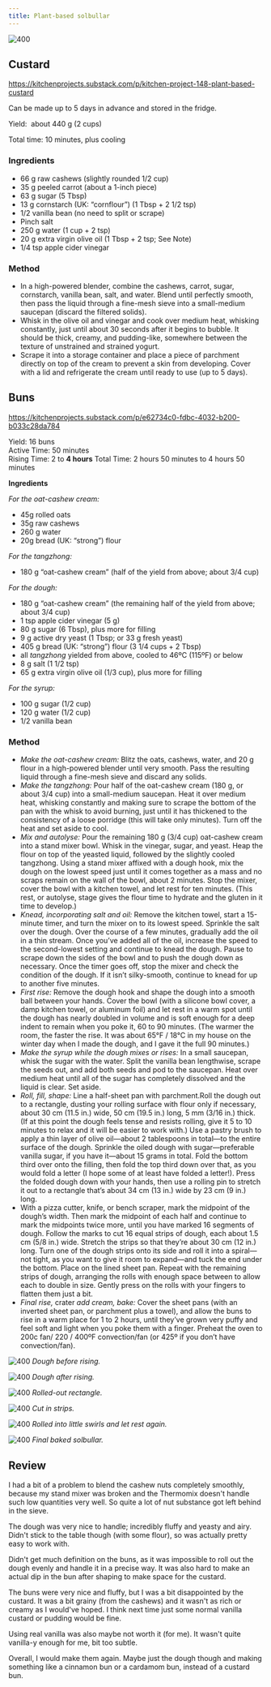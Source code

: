 ```yaml
---
title: Plant-based solbullar
---
```


![400](projects/attachments/Pasted%20image%2020241222150157.png)
## Custard
https://kitchenprojects.substack.com/p/kitchen-project-148-plant-based-custard

Can be made up to 5 days in advance and stored in the fridge.

Yield:  about 440 g (2 cups)

Total time: 10 minutes, plus cooling

### Ingredients

- 66 g raw cashews (slightly rounded 1/2 cup)
- 35 g peeled carrot (about a 1-inch piece)
- 63 g sugar (5 Tbsp)
- 13 g cornstarch (UK: “cornflour”) (1 Tbsp + 2 1/2 tsp)
- 1/2 vanilla bean (no need to split or scrape)
- Pinch salt
- 250 g water (1 cup + 2 tsp)
- 20 g extra virgin olive oil (1 Tbsp + 2 tsp; See Note)
- 1/4 tsp apple cider vinegar

### Method

- In a high-powered blender, combine the cashews, carrot, sugar, cornstarch, vanilla bean, salt, and water. Blend until perfectly smooth, then pass the liquid through a fine-mesh sieve into a small-medium saucepan (discard the filtered solids).
- Whisk in the olive oil and vinegar and cook over medium heat, whisking constantly, just until about 30 seconds after it begins to bubble. It should be thick, creamy, and pudding-like, somewhere between the texture of unstrained and strained yogurt.
- Scrape it into a storage container and place a piece of parchment directly on top of the cream to prevent a skin from developing. Cover with a lid and refrigerate the cream until ready to use (up to 5 days).

## Buns 
https://kitchenprojects.substack.com/p/e62734c0-fdbc-4032-b200-b033c28da784

Yield: 16 buns  
Active Time: 50 minutes  
Rising Time: 2 to **4 hours** 
Total Time: 2 hours 50 minutes to 4 hours 50 minutes

**Ingredients**

_For the oat-cashew cream:_

- 45g rolled oats
- 35g raw cashews
- 260 g water
- 20g bread (UK: “strong”) flour

_For the tangzhong:_

- 180 g “oat-cashew cream” (half of the yield from above; about 3/4 cup)

_For the dough:_

- 180 g “oat-cashew cream” (the remaining half of the yield from above; about 3/4 cup)
- 1 tsp apple cider vinegar (5 g)
- 80 g sugar (6 Tbsp), plus more for filling
- 9 g active dry yeast (1 Tbsp; or 33 g fresh yeast)
- 405 g bread (UK: “strong”) flour (3 1/4 cups + 2 Tbsp)
- all _tangzhong_ yielded from above, cooled to 46ºC (115ºF) or below
- 8 g salt (1 1/2 tsp)
- 65 g extra virgin olive oil (1/3 cup), plus more for filling

_For the syrup:_

- 100 g sugar (1/2 cup)
- 120 g water (1/2 cup)
- 1/2 vanilla bean

### Method
- _Make the oat-cashew cream:_ Blitz the oats, cashews, water, and 20 g flour in a high-powered blender until very smooth. Pass the resulting liquid through a fine-mesh sieve and discard any solids.
- _Make the tangzhong:_ Pour half of the oat-cashew cream (180 g, or about 3/4 cup) into a small-medium saucepan. Heat it over medium heat, whisking constantly and making sure to scrape the bottom of the pan with the whisk to avoid burning, just until it has thickened to the consistency of a loose porridge (this will take only minutes). Turn off the heat and set aside to cool.
- _Mix and autolyse:_ Pour the remaining 180 g (3/4 cup) oat-cashew cream into a stand mixer bowl. Whisk in the vinegar, sugar, and yeast. Heap the flour on top of the yeasted liquid, followed by the slightly cooled tangzhong. Using a stand mixer affixed with a dough hook, mix the dough on the lowest speed just until it comes together as a mass and no scraps remain on the wall of the bowl, about 2 minutes. Stop the mixer, cover the bowl with a kitchen towel, and let rest for ten minutes. (This rest, or autolyse, stage gives the flour time to hydrate and the gluten in it time to develop.)
- _Knead, incorporating salt and oil:_ Remove the kitchen towel, start a 15-minute timer, and turn the mixer on to its lowest speed. Sprinkle the salt over the dough. Over the course of a few minutes, gradually add the oil in a thin stream. Once you’ve added all of the oil, increase the speed to the second-lowest setting and continue to knead the dough. Pause to scrape down the sides of the bowl and to push the dough down as necessary. Once the timer goes off, stop the mixer and check the condition of the dough. If it isn’t silky-smooth, continue to knead for up to another five minutes.
- _First rise:_ Remove the dough hook and shape the dough into a smooth ball between your hands. Cover the bowl (with a silicone bowl cover, a damp kitchen towel, or aluminum foil) and let rest in a warm spot until the dough has nearly doubled in volume and is soft enough for a deep indent to remain when you poke it, 60 to 90 minutes. (The warmer the room, the faster the rise. It was about 65°F / 18°C in my house on the winter day when I made the dough, and I gave it the full 90 minutes.)
- _Make the syrup while the dough mixes or rises:_ In a small saucepan, whisk the sugar with the water. Split the vanilla bean lengthwise, scrape the seeds out, and add both seeds and pod to the saucepan. Heat over medium heat until all of the sugar has completely dissolved and the liquid is clear. Set aside.
- _Roll, fill, shape:_ Line a half-sheet pan with parchment.Roll the dough out to a rectangle, dusting your rolling surface with flour only if necessary, about 30 cm (11.5 in.) wide, 50 cm (19.5 in.) long, 5 mm (3/16 in.) thick. (If at this point the dough feels tense and resists rolling, give it 5 to 10 minutes to relax and it will be easier to work with.) Use a pastry brush to apply a thin layer of olive oil—about 2 tablespoons in total—to the entire surface of the dough. Sprinkle the oiled dough with sugar—preferable vanilla sugar, if you have it—about 15 grams in total. Fold the bottom third over onto the filling, then fold the top third down over that, as you would fold a letter (I hope some of at least have folded a letter!). Press the folded dough down with your hands, then use a rolling pin to stretch it out to a rectangle that’s about 34 cm (13 in.) wide by 23 cm (9 in.) long.
- With a pizza cutter, knife, or bench scraper, mark the midpoint of the dough’s width. Then mark the midpoint of each half and continue to mark the midpoints twice more, until you have marked 16 segments of dough. Follow the marks to cut 16 equal strips of dough, each about 1.5 cm (5/8 in.) wide. Stretch the strips so that they’re about 30 cm (12 in.) long. Turn one of the dough strips onto its side and roll it into a spiral—not tight, as you want to give it room to expand—and tuck the end under the bottom. Place on the lined sheet pan. Repeat with the remaining strips of dough, arranging the rolls with enough space between to allow each to double in size. Gently press on the rolls with your fingers to flatten them just a bit.
- _Final rise,_ crater _add cream, bake:_ Cover the sheet pans (with an inverted sheet pan, or parchment plus a towel), and allow the buns to rise in a warm place for 1 to 2 hours, until they’ve grown very puffy and feel soft and light when you poke them with a finger. Preheat the oven to 200c fan/ 220 / 400ºF convection/fan (or 425º if you don’t have convection/fan).



![400](projects/attachments/Pasted%20image%2020241222150218.png)
_Dough before rising._

![400](projects/attachments/Pasted%20image%2020241222150232.png)
_Dough after rising._

![400](projects/attachments/Pasted%20image%2020241222150246.png)
_Rolled-out rectangle._

![400](projects/attachments/Pasted%20image%2020241222150319.png)
_Cut in strips._

![400](projects/attachments/Pasted%20image%2020241222150336.png)
_Rolled into little swirls and let rest again._

![400](projects/attachments/Pasted%20image%2020241222150357.png)
_Final baked solbullar._


## Review
I had a bit of a problem to blend the cashew nuts completely smoothly, because my stand mixer was broken and the Thermomix doesn't handle such low quantities very well. So quite a lot of nut substance got left behind in the sieve. 

The dough was very nice to handle; incredibly fluffy and yeasty and airy. Didn't stick to the table though (with some flour), so was actually pretty easy to work with. 

Didn't get much definition on the buns, as it was impossible to roll out the dough evenly and handle it in a precise way. It was also hard to make an actual dip in the bun after shaping to make space for the custard. 

The buns were very nice and fluffy, but I was a bit disappointed by the custard. It was a bit grainy (from the cashews) and it wasn't as rich or creamy as I would've hoped. I think next time just some normal vanilla custard or pudding would be fine. 

Using real vanilla was also maybe not worth it (for me). It wasn't quite vanilla-y enough for me, bit too subtle. 

Overall, I would make them again. Maybe just the dough though and making something like a cinnamon bun or a cardamom bun, instead of a custard bun. 
